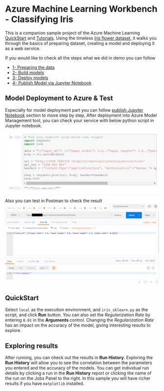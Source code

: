 # Azure Machine Learning Workbench - Classifying Iris

This is a companion sample project of the Azure Machine Learning [QuickStart](https://docs.microsoft.com/azure/machine-learning/preview/quickstart-installation) and [Tutorials](https://docs.microsoft.com/azure/machine-learning/preview/tutorial-classifying-iris-part-1). Using the timeless [Iris flower dataset](https://en.wikipedia.org/wiki/Iris_flower_data_set), it walks you through the basics of preparing dataset, creating a model and deploying it as a web service.

If you would like to check all the steps what we did in demo you can follow

- [1- Preparing the data](https://docs.microsoft.com/en-us/azure/machine-learning/desktop-workbench/tutorial-classifying-iris-part-1)
- [2- Build models](https://docs.microsoft.com/en-us/azure/machine-learning/desktop-workbench/tutorial-classifying-iris-part-1)
- [3- Deploy models](https://docs.microsoft.com/en-us/azure/machine-learning/desktop-workbench/tutorial-classifying-iris-part-1) 
- [4- Publish Model via Jupyter Notebook](![cover](publish.ipynb))


## Model Deployment to Azure & Test
Especially for model deployment part you can follow [publish Jupyter Notebook](publish.ipynb) section to move step by step, After deployment into Azure Model Management tool, you can check your service with below python script in Jupyter notebook.

![cover](./docs/publish1.png)

Also you can test in Postman to check the result
![cover](./docs/publish2.png)

## QuickStart
Select `local` as the execution environment, and `iris_sklearn.py` as the script, and click **Run** button.  You can also set the _Regularization Rate_ by entering `0.01` in the **Arguments** control.  Changing the _Regularization Rate_ has an impact on the accuracy of the model, giving interesting results to explore.

## Exploring results
After running, you can check out the results in **Run History**.  Exploring the **Run History** will allow you to see the correlation between the parameters you entered and the accuracy of the models.  You can get individual run details by clicking a run in the **Run History** report or clicking the name of the run on the Jobs Panel to the right.  In this sample you will have richer results if you have `matplotlib` installed.

